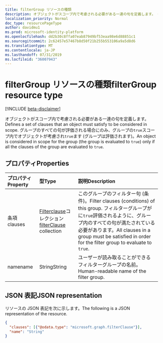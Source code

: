 ```yaml
---
title: filterGroup リソースの種類
description: オブジェクトがスコープ内で考慮される必要がある一連の句を定義します。 グループのすべての句が評価される場合にのみ、グループの`true`スコープ内でオブジェクトが考慮され`true`ます (グループは評価されます)。
localization_priority: Normal
doc_type: resourcePageType
author: davidmu1
ms.prod: microsoft-identity-platform
ms.openlocfilehash: dd2b30c8ffa07eab87949bf53eaa98e6d88851c1
ms.sourcegitcommit: 2c62457e57467b8d50f21b255b553106a9a5d8d6
ms.translationtype: MT
ms.contentlocale: ja-JP
ms.lasthandoff: 07/31/2019
ms.locfileid: "36007943"
---
```

# <a name="filtergroup-resource-type"></a><span data-ttu-id="83906-104">filterGroup リソースの種類</span><span class="sxs-lookup"><span data-stu-id="83906-104">filterGroup resource type</span></span>

[!INCLUDE [beta-disclaimer](../../includes/beta-disclaimer.md)]

<span data-ttu-id="83906-105">オブジェクトがスコープ内で考慮される必要がある一連の句を定義します。</span><span class="sxs-lookup"><span data-stu-id="83906-105">Defines a set of clauses that an object must satisfy to be considered in scope.</span></span> <span data-ttu-id="83906-106">グループのすべての句が評価される場合にのみ、グループの`true`スコープ内でオブジェクトが考慮され`true`ます (グループは評価されます)。</span><span class="sxs-lookup"><span data-stu-id="83906-106">An object is considered in scope for the group (the group is evaluated to `true`) only if all the clauses of the group are evaluated to `true`.</span></span>

## <a name="properties"></a><span data-ttu-id="83906-107">プロパティ</span><span class="sxs-lookup"><span data-stu-id="83906-107">Properties</span></span>
| <span data-ttu-id="83906-108">プロパティ</span><span class="sxs-lookup"><span data-stu-id="83906-108">Property</span></span>     | <span data-ttu-id="83906-109">型</span><span class="sxs-lookup"><span data-stu-id="83906-109">Type</span></span>   |<span data-ttu-id="83906-110">説明</span><span class="sxs-lookup"><span data-stu-id="83906-110">Description</span></span>|
|:---------------|:--------|:----------|
|<span data-ttu-id="83906-111">条項</span><span class="sxs-lookup"><span data-stu-id="83906-111">clauses</span></span>|<span data-ttu-id="83906-112">[Filterclause](synchronization-filterclause.md)コレクション</span><span class="sxs-lookup"><span data-stu-id="83906-112">[filterClause](synchronization-filterclause.md) collection</span></span>|<span data-ttu-id="83906-113">このグループのフィルター句 (条件)。</span><span class="sxs-lookup"><span data-stu-id="83906-113">Filter clauses (conditions) of this group.</span></span> <span data-ttu-id="83906-114">フィルターグループがに`true`評価されるように、グループ内のすべての句が満たされている必要があります。</span><span class="sxs-lookup"><span data-stu-id="83906-114">All clauses in a group must be satisfied in order for the filter group to evaluate to `true`.</span></span>|
|<span data-ttu-id="83906-115">name</span><span class="sxs-lookup"><span data-stu-id="83906-115">name</span></span>|<span data-ttu-id="83906-116">String</span><span class="sxs-lookup"><span data-stu-id="83906-116">String</span></span>|<span data-ttu-id="83906-117">ユーザーが読み取ることができるフィルターグループの名前。</span><span class="sxs-lookup"><span data-stu-id="83906-117">Human-readable name of the filter group.</span></span>|

## <a name="json-representation"></a><span data-ttu-id="83906-118">JSON 表記</span><span class="sxs-lookup"><span data-stu-id="83906-118">JSON representation</span></span>

<span data-ttu-id="83906-119">リソースの JSON 表記を次に示します。</span><span class="sxs-lookup"><span data-stu-id="83906-119">The following is a JSON representation of the resource.</span></span>

<!-- {
  "blockType": "resource",
  "optionalProperties": [

  ],
  "@odata.type": "microsoft.graph.filterGroup"
}-->

```json
{
  "clauses": [{"@odata.type": "microsoft.graph.filterClause"}],
  "name": "String"
}

```

<!-- uuid: 8fcb5dbc-d5aa-4681-8e31-b001d5168d79
2015-10-25 14:57:30 UTC -->
<!--
{
  "type": "#page.annotation",
  "description": "filterGroup resource",
  "keywords": "",
  "section": "documentation",
  "tocPath": "",
  "suppressions": []
}
-->
